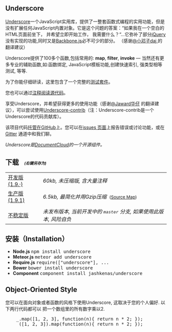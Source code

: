 <h2 id="collections">Underscore</h2>
<p>
    <a href="http://github.com/jashkenas/underscore/">Underscore</a>一个JavaScript实用库，提供了一整套函数式编程的实用功能，但是没有扩展任何JavaScript内置对象。它是这个问题的答案：“如果我在一个空白的HTML页面前坐下，
    并希望立即开始工作， 我需要什么？“...它弥补了部分<a href="http://docs.jquery.com">jQuery</a>没有实现的功能,同时又是<a href="http://backbonejs.org">Backbone.js</a>必不可少的部分。
    （感谢<a href="http://weibo.com/xiaodengzidaj" target="_blank">@小邓子daj </a> 的翻译建议）
</p>
<p>
    Underscore提供了100多个函数,包括常用的: <b>map</b>, <b>filter</b>, <b>invoke</b> &mdash; 当然还有更多专业的辅助函数,如:函数绑定,
    JavaScript模板功能,创建快速索引, 强类型相等测试, 等等.
</p>
<p>
    为了你能仔细研读，这里包含了一个完整的<a href="test/">测试套件</a>。
</p>
<p>
    您也可以通过<a href="docs/underscore.html">注释阅读源代码</a>。
</p>
<p>享受Underscore，并希望获得更多的使用功能（感谢<a href="http://weibo.com/bananajaward" target="_blank">@Jaward华仔</a> 的翻译建议），可以尝试使用<a
        href="http://documentcloud.github.io/underscore-contrib/">Underscore-contrib</a>（注：Underscore-contrib是一个Underscore的代码贡献库）。
</p>
<p>该项目代码<a href="http://github.com/documentcloud/underscore/">托管在GitHub</a>上。您可以在<a href="https://github.com/jashkenas/underscore/issues">issues
        页面</a>上报告错误或讨论功能，或在 <a href="https://gitter.im/jashkenas/underscore">Gitter</a> 通道中和我们聊。
</p>
<p>
    <i>Underscore是<a href="http://documentcloud.org/">DocumentCloud</a>的一个开源组件。
    </i></p>
<h2>下载 <i style="padding-left: 12px; font-size:12px;">(右键另存为)</i></h2>
<table>
    <tr>
        <td><a href="underscore.js">开发版 (1.9.·)</a></td>
        <td><i>60kb, 未压缩版, 含大量注释</i></td>
    </tr>
    <tr>
        <td><a href="underscore-min.js">生产版 (1.9.1)</a></td>
        <td>
            <i>6.5kb, 最简化并用Gzip压缩</i>
            &nbsp;<small>(<a href="underscore-min.map">Source Map</a>)</small>
        </td>
    </tr>
    <tr>
        <td colspan="2">
            <div class="rule"></div>
        </td>
    </tr>
    <tr>
        <td><a href="https://raw.github.com/jashkenas/underscore/master/underscore.js">不稳定版</a></td>
        <td><i>未发布版本, 当前开发中的 <tt>master</tt> 分支, 如果使用此版本, 风险自负</i></td>
    </tr>
</table>
<h2>安装（Installation）</h2>
<ul>
    <li>
        <b>Node.js</b> <tt>npm install underscore</tt>
    </li>
    <li>
        <b>Meteor.js</b> <tt>meteor add underscore</tt>
    </li>
    <li>
        <b>Require.js</b> <tt>require(["underscore"], ...</tt>
    </li>
    <li>
        <b>Bower</b> <tt>bower install underscore</tt>
    </li>
    <li>
        <b>Component</b> <tt>component install jashkenas/underscore</tt>
    </li>
</ul>
<h2 id="oop">Object-Oriented Style</h2>
<p>
    您可以在面向对象或者函数的风格下使用Underscore,
    这取决于您的个人偏好. 以下两行代码都可以
    把一个数组里的所有数字乘以2.
</p>
<pre>
    _.map([1, 2, 3], function(n){ return n * 2; });
    _([1, 2, 3]).map(function(n){ return n * 2; });</pre>